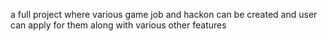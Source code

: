 a full project where various game job and hackon can be created and user can apply for them along with various other features
